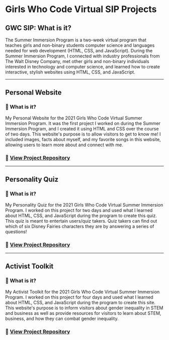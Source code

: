 # Girls Who Code Virtual SIP Projects
## GWC SIP: What is it?
The Summer Immersion Program is a two-week virtual program that teaches girls and non-binary students computer science and languages needed for web development (HTML, CSS, and JavaScript). During the Summer Immersion Program, I connected with industry professionals from The Walt Disney Company, met other girls and non-binary individuals interested in technology and computer science, and learned how to create interactive, stylish websites using HTML, CSS, and JavaScript.

---
## Personal Website
### 🤔 What is it?
My Personal Website for the 2021 Girls Who Code Virtual Summer Immersion Program. It was the first project I worked on during the Summer Immersion Program, and I created it using HTML and CSS over the course of two days. This website's purpose is to allow visitors to get to know me! I included images, facts about myself, and my favorite songs in this website, allowing users to learn more about and connect with me. <br>
### 📂 [View Project Repository](https://github.com/slingann/GWC-Personal-Website)
---
## Personality Quiz
### 🤔 What is it?
My Personality Quiz for the 2021 Girls Who Code Virtual Summer Immersion Program. I worked on this project for two days and used what I learned about HTML, CSS, and JavaScript during the program to create this quiz. This quiz is meant to entertain users/quiz takers. Quiz takers can find out which of six Disney Fairies characters they are by answering a series of questions! <br>
### 📂 [View Project Repository](https://github.com/slingann/GWC-Personality-Quiz)
---
## Activist Toolkit
### 🤔 What is it?
My Activist Toolkit for the 2021 Girls Who Code Virtual Summer Immersion Program. I worked on this project for four days and used what I learned about HTML, CSS, and JavaScript during the program to create this site. This website's purpose is to inform visitors about gender inequality in STEM and business as well as provide resources for visitors to learn about STEM, business, and how they can combat gender inequality. <br>
### 📂 [View Project Repository](https://github.com/slingann/GWC-Activist-Toolkit)
